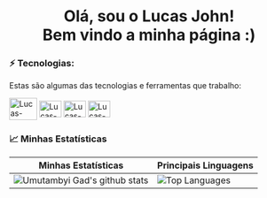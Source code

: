 <h1 align='center'>
  Olá, sou o Lucas John!
  <br/>
  Bem vindo a minha página :)
</h1> 

### ⚡ Tecnologias:

Estas são algumas das tecnologias e ferramentas que trabalho:

<div style="display: inline_block">
  <img align="center" alt="Lucas-Php" height="40" width="50" src="https://cdn.jsdelivr.net/gh/devicons/devicon/icons/php/php-original.svg">
  <img align="center" alt="Lucas-Js" height="30" width="40" src="https://cdn.jsdelivr.net/gh/devicons/devicon/icons/javascript/javascript-original.svg">
  <img align="center" alt="Lucas-HTML" height="30" width="40" src="https://cdn.jsdelivr.net/gh/devicons/devicon/icons/html5/html5-original.svg">
  <img align="center" alt="Lucas-CSS" height="30" width="40" src="https://cdn.jsdelivr.net/gh/devicons/devicon/icons/css3/css3-original.svg">
</div>

### 📈 Minhas Estatísticas

| Minhas Estatísticas                                                                                                                                                            | Principais Linguagens                                                                                                                                                                     |
| ------------------------------------------------------------------------------------------------------------------------------------------------------------------------ | ---------------------------------------------------------------------------------------------------------------------------------------------------------------------------------- |
| ![Umutambyi Gad's github stats](https://github-readme-stats.vercel.app/api?username=lucasojohn&show_icons=true&hide_border=true&count_private=true&theme=dracula) | ![Top Languages](https://github-readme-stats.vercel.app/api/top-langs/?username=lucasojohn&langs_count=10&count_private=true&hide_border=true&theme=dracula&layout=compact) |
